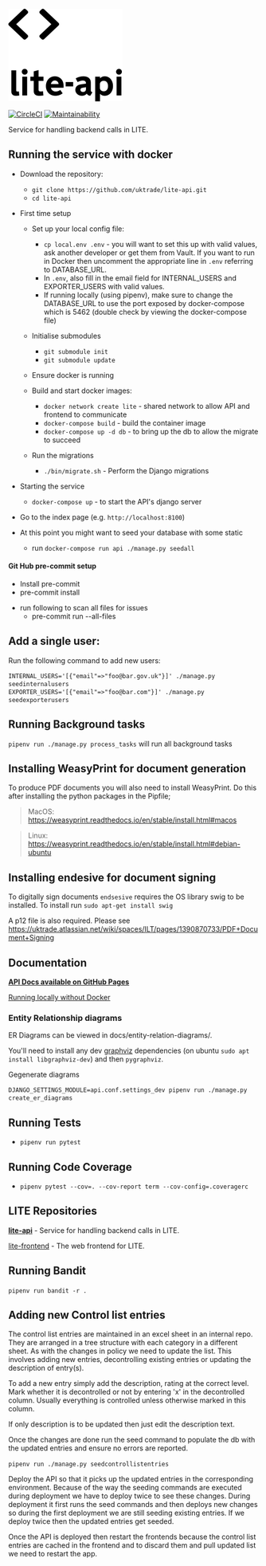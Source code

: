 ![Logo](docs/logo.svg)

[![CircleCI](https://circleci.com/gh/uktrade/lite-api.svg?style=svg)](https://circleci.com/gh/uktrade/lite-api)
[![Maintainability](https://api.codeclimate.com/v1/badges/48bf94fd5e0e0abd617c/maintainability)](https://codeclimate.com/github/uktrade/lite-api/maintainability)

Service for handling backend calls in LITE.

## Running the service with docker

- Download the repository:
  - `git clone https://github.com/uktrade/lite-api.git`
  - `cd lite-api`
- First time setup

  - Set up your local config file:

    - `cp local.env .env` - you will want to set this up with valid values, ask another developer or get them from Vault.
      If you want to run in Docker then uncomment the appropriate line in `.env` referring to DATABASE_URL.
    - In `.env`, also fill in the email field for INTERNAL_USERS and EXPORTER_USERS with valid values.
    - If running locally (using pipenv), make sure to change the DATABASE_URL to use the port exposed by docker-compose
      which is 5462 (double check by viewing the docker-compose file)

  - Initialise submodules

    - `git submodule init`
    - `git submodule update`

  - Ensure docker is running

  - Build and start docker images:

    - `docker network create lite` - shared network to allow API and frontend to communicate
    - `docker-compose build` - build the container image
    - `docker-compose up -d db` - to bring up the db to allow the migrate to succeed

  - Run the migrations
    - `./bin/migrate.sh` - Perform the Django migrations

- Starting the service
  - `docker-compose up` - to start the API's django server
- Go to the index page (e.g. `http://localhost:8100`)
- At this point you might want to seed your database with some static
  - run `docker-compose run api ./manage.py seedall`

#### Git Hub pre-commit setup
- Install pre-commit
- pre-commit install
* run following to scan all files for issues
  - pre-commit run --all-files

## Add a single user:

Run the following command to add new users:

```
INTERNAL_USERS='[{"email"=>"foo@bar.gov.uk"}]' ./manage.py seedinternalusers
EXPORTER_USERS='[{"email"=>"foo@bar.com"}]' ./manage.py seedexporterusers
```

## Running Background tasks

`pipenv run ./manage.py process_tasks` will run all background tasks

## Installing WeasyPrint for document generation

To produce PDF documents you will also need to install WeasyPrint.
Do this after installing the python packages in the Pipfile;

> MacOS: https://weasyprint.readthedocs.io/en/stable/install.html#macos

> Linux: https://weasyprint.readthedocs.io/en/stable/install.html#debian-ubuntu

## Installing endesive for document signing

To digitally sign documents `endsesive` requires the OS library swig to be installed.
To install run `sudo apt-get install swig`

A p12 file is also required. Please see https://uktrade.atlassian.net/wiki/spaces/ILT/pages/1390870733/PDF+Document+Signing

## Documentation

**[API Docs available on GitHub Pages](https://uktrade.github.io/lite-api/)**

[Running locally without Docker](docs/without_docker.md)

### Entity Relationship diagrams

ER Diagrams can be viewed in docs/entity-relation-diagrams/.

You'll need to install any dev [graphviz](https://graphviz.org/) dependencies (on ubuntu `sudo apt install libgraphviz-dev`) and then `pygraphviz`.

Gegenerate diagrams

    DJANGO_SETTINGS_MODULE=api.conf.settings_dev pipenv run ./manage.py create_er_diagrams

## Running Tests

- `pipenv run pytest`

## Running Code Coverage

- `pipenv pytest --cov=. --cov-report term --cov-config=.coveragerc`

## LITE Repositories

**[lite-api](https://github.com/uktrade/lite-api)** - Service for handling backend calls in LITE.

[lite-frontend](https://github.com/uktrade/lite-frontend) - The web frontend for LITE.

## Running Bandit

`pipenv run bandit -r .`

## Adding new Control list entries

The control list entries are maintained in an excel sheet in an internal repo. They are arranged in a tree structure with each category in a different sheet. As with the changes in policy we need to update the list. This involves adding new entries, decontrolling existing entries or updating the description of entry(s).

To add a new entry simply add the description, rating at the correct level. Mark whether it is decontrolled or not by entering 'x' in the decontrolled column. Usually everything is controlled unless otherwise marked in this column.

If only description is to be updated then just edit the description text.

Once the changes are done run the seed command to populate the db with the updated entries and ensure no errors are reported.

`pipenv run ./manage.py seedcontrollistentries`

Deploy the API so that it picks up the updated entries in the corresponding environment. Because of the way the seeding commands are executed during deployment we have to deploy twice to see these changes. During deployment it first runs the seed commands and then deploys new changes so during the first deployment we are still seeding existing entries. If we deploy twice then the updated entries get seeded.

Once the API is deployed then restart the frontends because the control list entries are cached in the frontend and to discard them and pull updated list we need to restart the app.
